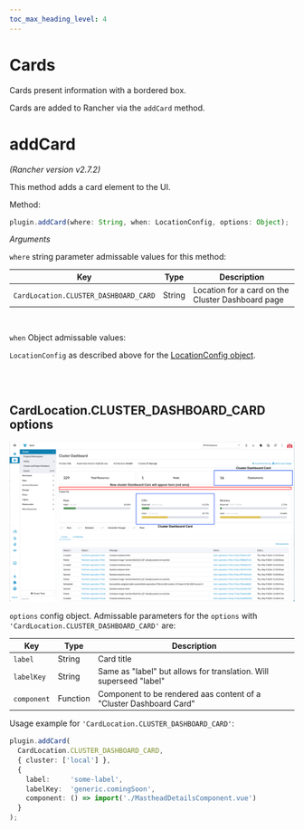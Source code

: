 ```yaml
---
toc_max_heading_level: 4
---
```


# Cards

Cards present information with a bordered box.

Cards are added to Rancher via the `addCard` method.

# addCard

*(Rancher version v2.7.2)*

This method adds a card element to the UI.

Method:

```ts
plugin.addCard(where: String, when: LocationConfig, options: Object);
```

_Arguments_

`where` string parameter admissable values for this method:

| Key | Type | Description |
|---|---|---|
|`CardLocation.CLUSTER_DASHBOARD_CARD`| String | Location for a card on the Cluster Dashboard page |

<br/>

`when` Object admissable values:

`LocationConfig` as described above for the [LocationConfig object](../extensions-api#locationconfig-object-definition-when).

<br/>
<br/>

## CardLocation.CLUSTER_DASHBOARD_CARD options

![Cluster Dashboard Card](../screenshots/cluster-cards.png)

`options` config object. Admissable parameters for the `options` with `'CardLocation.CLUSTER_DASHBOARD_CARD'` are:

| Key | Type | Description |
|---|---|---|
|`label`| String | Card title |
|`labelKey`| String | Same as "label" but allows for translation. Will superseed "label" |
|`component`| Function | Component to be rendered aas content of a "Cluster Dashboard Card" |

Usage example for `'CardLocation.CLUSTER_DASHBOARD_CARD'`:

```ts
plugin.addCard(
  CardLocation.CLUSTER_DASHBOARD_CARD,
  { cluster: ['local'] },
  {
    label:     'some-label',
    labelKey:  'generic.comingSoon',
    component: () => import('./MastheadDetailsComponent.vue')
  }
);
```